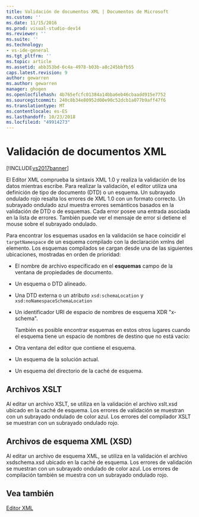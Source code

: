 ```yaml
---
title: Validación de documentos XML | Documentos de Microsoft
ms.custom: ''
ms.date: 11/15/2016
ms.prod: visual-studio-dev14
ms.reviewer: ''
ms.suite: ''
ms.technology:
- vs-ide-general
ms.tgt_pltfrm: ''
ms.topic: article
ms.assetid: abb353bd-6c4a-4978-b03b-a8c245bbfb55
caps.latest.revision: 9
author: gewarren
ms.author: gewarren
manager: ghogen
ms.openlocfilehash: 4b765efcfc01384a14bba6eb46cbaadd915e7752
ms.sourcegitcommit: 240c8b34e80952d00e90c52dcb1a077b9aff47f6
ms.translationtype: MT
ms.contentlocale: es-ES
ms.lasthandoff: 10/23/2018
ms.locfileid: "49914273"
---
```

# <a name="xml-document-validation"></a>Validación de documentos XML
[!INCLUDE[vs2017banner](../includes/vs2017banner.md)]

  
El Editor XML comprueba la sintaxis XML 1.0 y realiza la validación de los datos mientras escribe. Para realizar la validación, el editor utiliza una definición de tipo de documento (DTD) o un esquema. Un subrayado ondulado rojo resalta los errores de XML 1.0 con un formato correcto. Un subrayado ondulado azul muestra errores semánticos basados en la validación de DTD o de esquemas. Cada error posee una entrada asociada en la lista de errores. También puede ver el mensaje de error si detiene el mouse sobre el subrayado ondulado.  
  
 Para encontrar los esquemas usados en la validación se hace coincidir el `targetNamespace` de un esquema compilado con la declaración xmlns del elemento. Los esquemas compilados se cargan desde una de las siguientes ubicaciones, mostradas en orden de prioridad:  
  
- El nombre de archivo especificado en el **esquemas** campo de la ventana de propiedades de documento.  
  
- Un esquema o DTD alineado.  
  
- Una DTD externa o un atributo `xsd:schemaLocation` y `xsd:noNamespaceSchemaLocation`  
  
- Un identificador URI de espacio de nombres de esquema XDR "x-schema".  
  
  También es posible encontrar esquemas en estos otros lugares cuando el esquema tiene un espacio de nombres de destino que no está vacío:  
  
- Otra ventana del editor que contiene el esquema.  
  
- Un esquema de la solución actual.  
  
- Un esquema del directorio de la caché de esquema.  
  
## <a name="xslt-files"></a>Archivos XSLT  
 Al editar un archivo XSLT, se utiliza en la validación el archivo xslt.xsd ubicado en la caché de esquema. Los errores de validación se muestran con un subrayado ondulado de color azul. Los errores del compilador XSLT se muestran con un subrayado ondulado rojo.  
  
## <a name="xml-schema-xsd-files"></a>Archivos de esquema XML (XSD)  
 Al editar un archivo de esquema XML, se utiliza en la validación el archivo xsdschema.xsd ubicado en la caché de esquema. Los errores de validación se muestran con un subrayado ondulado de color azul. Los errores de compilación también se muestra con un subrayado ondulado rojo.  
  
## <a name="see-also"></a>Vea también  
 [Editor XML](../xml-tools/xml-editor.md)



